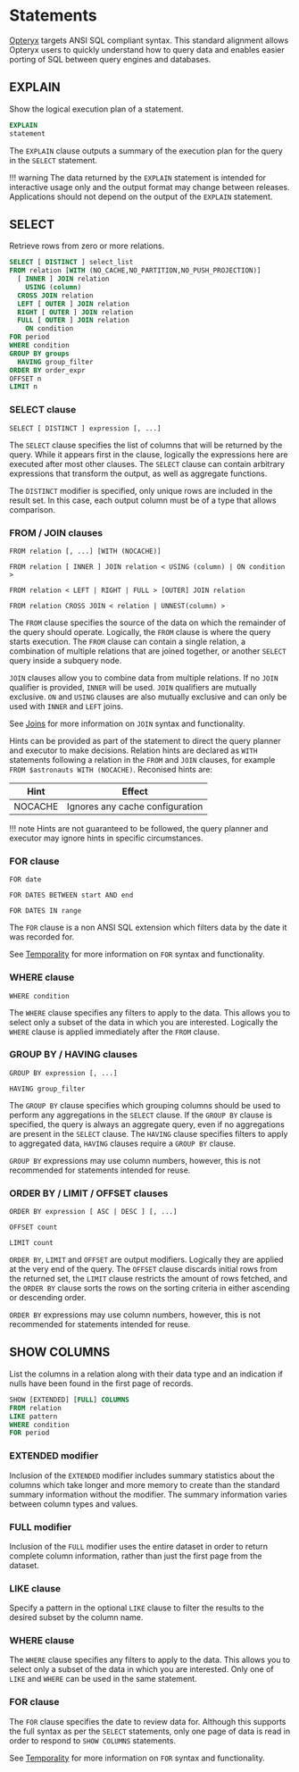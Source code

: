 # Statements

[Opteryx](https://github.com/mabel-dev/opteryx) targets ANSI SQL compliant syntax. This standard alignment allows Opteryx users to quickly understand how to query data and enables easier porting of SQL between query engines and databases.

## EXPLAIN

Show the logical execution plan of a statement.

~~~sql
EXPLAIN
statement
~~~

The `EXPLAIN` clause outputs a summary of the execution plan for the query in the `SELECT` statement.

!!! warning
    The data returned by the `EXPLAIN` statement is intended for interactive usage only and the output format may change between releases. Applications should not depend on the output of the `EXPLAIN` statement.

## SELECT

Retrieve rows from zero or more relations.

~~~sql
SELECT [ DISTINCT ] select_list
FROM relation [WITH (NO_CACHE,NO_PARTITION,NO_PUSH_PROJECTION)]
  [ INNER ] JOIN relation
    USING (column)
  CROSS JOIN relation
  LEFT [ OUTER ] JOIN relation
  RIGHT [ OUTER ] JOIN relation
  FULL [ OUTER ] JOIN relation
    ON condition
FOR period
WHERE condition
GROUP BY groups
  HAVING group_filter
ORDER BY order_expr
OFFSET n
LIMIT n
~~~

### SELECT clause

~~~
SELECT [ DISTINCT ] expression [, ...]
~~~

The `SELECT` clause specifies the list of columns that will be returned by the query. While it appears first in the clause, logically the expressions here are executed after most other clauses. The `SELECT` clause can contain arbitrary expressions that transform the output, as well as aggregate functions.

The `DISTINCT` modifier is specified, only unique rows are included in the result set. In this case, each output column must be of a type that allows comparison.

### FROM / JOIN clauses

~~~
FROM relation [, ...] [WITH (NOCACHE)]
~~~
~~~
FROM relation [ INNER ] JOIN relation < USING (column) | ON condition >
~~~ 
~~~
FROM relation < LEFT | RIGHT | FULL > [OUTER] JOIN relation
~~~
~~~
FROM relation CROSS JOIN < relation | UNNEST(column) >
~~~

The `FROM` clause specifies the source of the data on which the remainder of the query should operate. Logically, the `FROM` clause is where the query starts execution. The `FROM` clause can contain a single relation, a combination of multiple relations that are joined together, or another `SELECT` query inside a subquery node.

`JOIN` clauses allow you to combine data from multiple relations. If no `JOIN` qualifier is provided, `INNER` will be used. `JOIN` qualifiers are mutually exclusive. `ON` and `USING` clauses are also mutually exclusive and can only be used with `INNER` and `LEFT` joins.

See [Joins](https://mabel-dev.github.io/opteryx/SQL%20Reference/08%20Joins/) for more information on `JOIN` syntax and functionality.

Hints can be provided as part of the statement to direct the query planner and executor to make decisions. Relation hints are declared as `WITH` statements following a relation in the `FROM` and `JOIN` clauses, for example `FROM $astronauts WITH (NOCACHE)`. Reconised hints are:

Hint    | Effect                         
------- | -------------------------------
NOCACHE | Ignores any cache configuration 

!!! note
    Hints are not guaranteed to be followed, the query planner and executor may ignore hints in specific circumstances.

### FOR clause

~~~
FOR date
~~~
~~~
FOR DATES BETWEEN start AND end
~~~
~~~
FOR DATES IN range
~~~

The `FOR` clause is a non ANSI SQL extension which filters data by the date it was recorded for.

See [Temporality](https://mabel-dev.github.io/opteryx/SQL%20Reference/09%20Temporality/) for more information on `FOR` syntax and functionality.

### WHERE clause

~~~
WHERE condition
~~~

The `WHERE` clause specifies any filters to apply to the data. This allows you to select only a subset of the data in which you are interested. Logically the `WHERE` clause is applied immediately after the `FROM` clause.

### GROUP BY / HAVING clauses

~~~
GROUP BY expression [, ...]
~~~
~~~
HAVING group_filter
~~~

The `GROUP BY` clause specifies which grouping columns should be used to perform any aggregations in the `SELECT` clause. If the `GROUP BY` clause is specified, the query is always an aggregate query, even if no aggregations are present in the `SELECT` clause. The `HAVING` clause specifies filters to apply to aggregated data, `HAVING` clauses require a `GROUP BY` clause.

`GROUP BY` expressions may use column numbers, however, this is not recommended for statements intended for reuse. 

### ORDER BY / LIMIT / OFFSET clauses

~~~
ORDER BY expression [ ASC | DESC ] [, ...]
~~~
~~~
OFFSET count
~~~
~~~
LIMIT count
~~~

`ORDER BY`, `LIMIT` and `OFFSET` are output modifiers. Logically they are applied at the very end of the query. The `OFFSET` clause discards initial rows from the returned set, the `LIMIT` clause restricts the amount of rows fetched, and the `ORDER BY` clause sorts the rows on the sorting criteria in either ascending or descending order.

`ORDER BY` expressions may use column numbers, however, this is not recommended for statements intended for reuse.

## SHOW COLUMNS

List the columns in a relation along with their data type and an indication if nulls have been found in the first page of records.

~~~sql
SHOW [EXTENDED] [FULL] COLUMNS
FROM relation
LIKE pattern
WHERE condition
FOR period
~~~

### EXTENDED modifier

Inclusion of the `EXTENDED` modifier includes summary statistics about the columns which take longer and more memory to create than the standard summary information without the modifier. The summary information varies between column types and values.

### FULL modifier

Inclusion of the `FULL` modifier uses the entire dataset in order to return complete column information, rather than just the first page from the dataset.

### LIKE clause

Specify a pattern in the optional `LIKE` clause to filter the results to the desired subset by the column name.

### WHERE clause

The `WHERE` clause specifies any filters to apply to the data. This allows you to select only a subset of the data in which you are interested. Only one of `LIKE` and `WHERE` can be used in the same statement.

### FOR clause

The `FOR` clause specifies the date to review data for. Although this supports the full syntax as per the `SELECT` statements, only one page of data is read in order to respond to `SHOW COLUMNS` statements.

See [Temporality](https://mabel-dev.github.io/opteryx/SQL%20Reference/09%20Temporality/) for more information on `FOR` syntax and functionality.